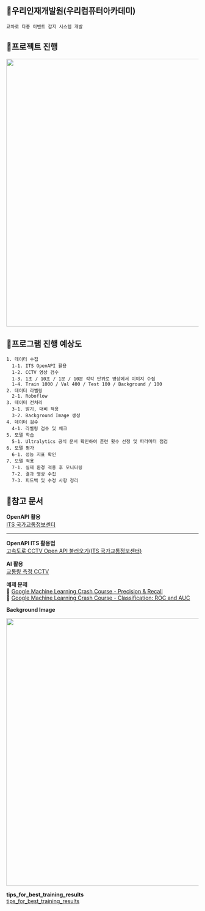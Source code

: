 ## 🎁우리인재개발원(우리컴퓨터아카데미)
```
교차로 다중 이벤트 감지 시스템 개발
```

## 🎁프로젝트 진행
<p align="center">
  <img src="https://github.com/user-attachments/assets/a48edc5f-2036-4fba-8f50-e482d6bb4d50" width="700">
</p>

## 🎁프로그램 진행 예상도
```
1. 데이터 수집
  1-1. ITS OpenAPI 활용
  1-2. CCTV 영상 검수
  1-3. 1초 / 10초 / 1분 / 10분 각각 단위로 영상에서 이미지 수집
  1-4. Train 1000 / Val 400 / Test 100 / Background / 100
2. 데이터 라벨링
  2-1. Roboflow
3. 데이터 전처리
  3-1. 밝기, 대비 적용
  3-2. Background Image 생성
4. 데이터 검수
  4-1. 라벨링 검수 및 체크
5. 모델 학습
  5-1. Ultralytics 공식 문서 확인하여 훈련 횟수 선정 및 파라미터 점검
6. 모델 평가
  6-1. 성능 지표 확인
7. 모델 적용
  7-1. 실제 환경 적용 후 모니터링
  7-2. 결과 영상 수집
  7-3. 피드백 및 수정 사항 정리
```

## 🎁참고 문서
**OpenAPI 활용**<br>
[ITS 국가교통정보센터](https://its.go.kr/opendata/opendataList?service=cctv)<br>

---

**OpenAPI ITS 활용법**<br>
[고속도로 CCTV Open API 불러오기(ITS 국가교통정보센터)](https://s0ysauce.tistory.com/38)<br>

**AI 활용**<br>
[교통량 측정 CCTV](https://www.mk.co.kr/news/politics/10847270)<br>

**예제 문제**<br>
🚩 [Google Machine Learning Crash Course - Precision & Recall](https://developers.google.com/machine-learning/crash-course/classification/accuracy-precision-recall) <br>
🚩 [Google Machine Learning Crash Course - Classification: ROC and AUC](https://developers.google.com/machine-learning/crash-course/classification/roc-and-auc) <br>

**Background Image**<br>
<p align="center">
  <img src="https://github.com/user-attachments/assets/1f34235a-210f-45a8-a544-366266fa65a4" width="700">
</p>

**tips_for_best_training_results**<br>
[tips_for_best_training_results](https://docs.ultralytics.com/yolov5/tutorials/tips_for_best_training_results)<br>

